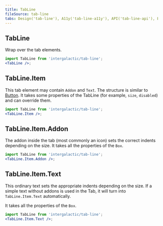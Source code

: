 ```yaml
---
title: TabLine
fileSource: tab-line
tabs: Design('tab-line'), A11y('tab-line-a11y'), API('tab-line-api'), Example('tab-line-code'), Changelog('tab-line-changelog')
---
```


## TabLine

Wrap over the tab elements.

```jsx
import TabLine from 'intergalactic/tab-line';
<TabLine />;
```

<TypesView type="TabLineProps" :types={...types} />

## TabLine.Item

This tab element may contain `Addon` and `Text`. The structure is similar to [Button](/components/button/button). It takes some properties of the TabLine (for example, `size`, `disabled`) and can override them.

```jsx
import TabLine from 'intergalactic/tab-line';
<TabLine.Item />;
```

<TypesView type="TabLineItemProps" :types={...types} />

## TabLine.Item.Addon

The addon inside the tab (most commonly an icon) sets the correct indents depending on the size. It takes all the properties of the `Box`.

```jsx
import TabLine from 'intergalactic/tab-line';
<TabLine.Item.Addon />;
```

## TabLine.Item.Text

This ordinary text sets the appropriate indents depending on the size. If a simple text without addons is used in the Tab, it will turn into `TabLine.Item.Text` automatically.

It takes all the properties of the `Box`.

```jsx
import TabLine from 'intergalactic/tab-line';
<TabLine.Item.Text />;
```

<script setup>import { data as types } from '@types.data.ts';</script>